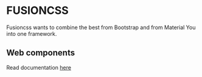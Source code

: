 # FUSIONCSS

Fusioncss wants to combine the best from Bootstrap and from Material You into one framework.

## Web components

Read documentation [here](./packages/web/README.md)
